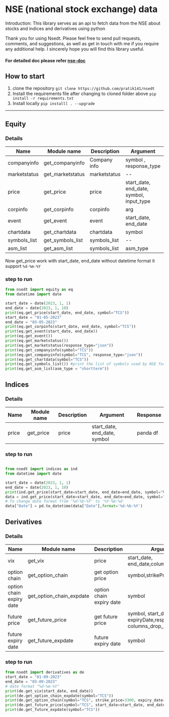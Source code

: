 # NSE (national stock exchange) data

Introduction:
This library serves as an api to fetch data from the NSE about stocks and indices and derivatives using python

Thank you for using Nsedt. Please feel free to send pull requests, comments, and suggestions, as well as get in touch with me if you require any additional help. I sincerely hope you will find this library useful.

#### For detailed doc please refer [nse-doc](https://pratikanand.co.in/nsedt/html)
## How to start
1. clone the repository
`git clone https://github.com/pratik141/nsedt`
2. Install the requirements file after changing to cloned folder above
`pip install -r requirements.txt`
3. Install locally 
`pip installl . --upgrade`

---
## Equity
### Details
|  Name | Module name | Description | Argument | Response|
| ----- | ----------- | ----------- | -------- | ------- |
| companyinfo | get_companyinfo | Company info | symbol , response_type | json, panda df |
| marketstatus | get_marketstatus | marketstatus | -- | panda_df |
| price | get_price | price | start_date, end_date, symbol, input_type | json, panda df |
| corpinfo | get_corpinfo | corpinfo | arg | |
| event | get_event | event | start_date, end_date |  panda df |
| chartdata | get_chartdata | chartdata | symbol | panda df |
| symbols_list | get_symbols_list | symbols_list | -- | json |
| asm_list | get_asm_list | symbols_list | asm_type | json |

Now get_price work with start_date, end_date without datetime format it support `%d-%m-%Y`

### step to run  
```py
from nsedt import equity as eq
from datetime import date

start_date = date(2023, 1, 1)
end_date = date(2023, 1, 10)
print(eq.get_price(start_date, end_date, symbol="TCS"))
start_date = "01-05-2023"
end_date = "03-05-2023"
print(eq.get_corpinfo(start_date, end_date, symbol="TCS"))
print(eq.get_event(start_date, end_date))
print(eq.get_event())
print(eq.get_marketstatus())
print(eq.get_marketstatus(response_type="json"))
print(eq.get_companyinfo(symbol="TCS"))
print(eq.get_companyinfo(symbol="TCS", response_type="json"))
print(eq.get_chartdata(symbol="TCS"))
print(eq.get_symbols_list()) #print the list of symbols used by NSE for equities
print(eq.get_asm_list(asm_type = "shortterm"))
```

## Indices
### Details
|  Name | Module name | Description | Argument | Response|
| ----- | ----------- | ----------- | -------- | ------- |
| price | get_price | price | start_date, end_date, symbol |  panda df |
### step to run  
```py

from nsedt import indices as ind
from datetime import date

start_date = date(2023, 1, 1)
end_date = date(2023, 1, 10)
print(ind.get_price(start_date=start_date, end_date=end_date, symbol="NIFTY 50"))
data = ind.get_price(start_date=start_date, end_date=end_date, symbol="NIFTY")
# To change date format from '%d-%b-%Y' to '%Y-%m-%d'
data["Date"] = pd.to_datetime(data["Date"],format='%d-%b-%Y')
```

## Derivatives
### Details
|  Name | Module name | Description | Argument | Response|
| ----- | ----------- | ----------- | -------- | ------- |
| vix | get_vix | price | start_date, end_date,columns_drop_list |  panda df |
| option chain | get_option_chain | get option  price | symbol,strikePrice,expiryDate |  panda df |
| option chain expiry date | get_option_chain_expdate | option chain expiry date | symbol |  json  |
| future price | get_future_price | get future price | symbol, start_date, end_date, expiryDate,response_type, columns_drop_list |  panda df |
| future expiry date | get_future_expdate | future expiry date | symbol |  json  |


### step to run  
```py
from nsedt import derivatives as de
start_date = "01-09-2023"
end_date = "03-09-2023"
# date format "%d-%m-%Y"
print(de.get_vix(start_date, end_date))
print(de.get_option_chain_expdate(symbol="TCS"))
print(de.get_option_chain(symbol="TCS", strike_price=3300, expiry_date="expiryDate"))
print(de.get_future_price(symbol="TCS", start_date=start_date, end_date=end_date))
print(de.get_future_expdate(symbol="TCS"))
